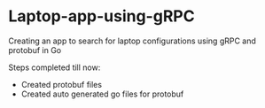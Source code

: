 # Laptop-app-using-gRPC
Creating an app to search for laptop configurations using gRPC and protobuf in Go

Steps completed till now:
- Created protobuf files
- Created auto generated go files for protobuf